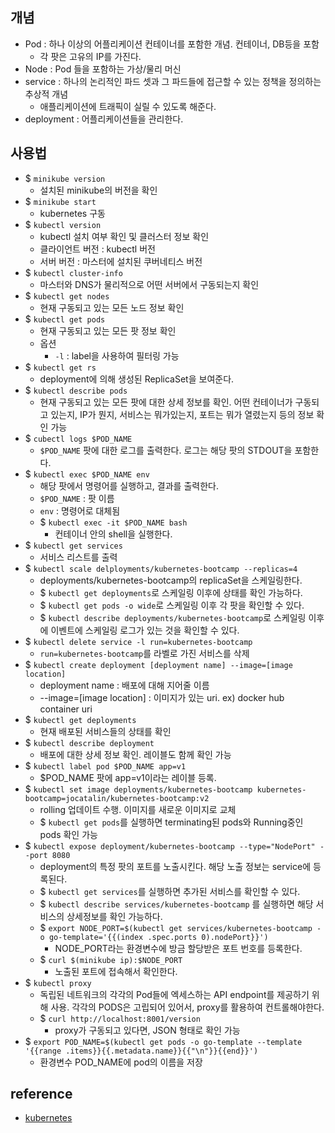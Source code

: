## 개념
- Pod : 하나 이상의 어플리케이션 컨테이너를 포함한 개념. 컨테이너, DB등을 포함
  - 각 팟은 고유의 IP를 가진다.
- Node : Pod 들을 포함하는 가상/물리 머신
- service : 하나의 논리적인 파드 셋과 그 파드들에 접근할 수 있는 정책을 정의하는 추상적 개념
  - 애플리케이션에 트래픽이 실릴 수 있도록 해준다.
- deployment : 어플리케이션들을 관리한다.

## 사용법
- $ `minikube version`
  - 설치된 minikube의 버전을 확인
- $ `minikube start`
  - kubernetes 구동
- $ `kubectl version`
  - kubectl 설치 여부 확인 및 클러스터 정보 확인
  - 클라이언트 버전 : kubectl 버전
  - 서버 버전 : 마스터에 설치된 쿠버네티스 버전
- $ `kubectl cluster-info`
  - 마스터와 DNS가 물리적으로 어떤 서버에서 구동되는지 확인
- $ `kubectl get nodes`
  - 현재 구동되고 있는 모든 노드 정보 확인
- $ `kubectl get pods`
  - 현재 구동되고 있는 모든 팟 정보 확인
  - 옵션
    - `-l` : label을 사용하여 필터링 가능
- $ `kubectl get rs`
  - deployment에 의해 생성된 ReplicaSet을 보여준다.
- $ `kubectl describe pods`
  - 현재 구동되고 있는 모든 팟에 대한 상세 정보를 확인. 어떤 컨테이너가 구동되고 있는지, IP가 뭔지, 서비스는 뭐가있는지, 포트는 뭐가 열렸는지 등의 정보 확인 가능
- $ `cubectl logs $POD_NAME`
  - `$POD_NAME` 팟에 대한 로그를 출력한다. 로그는 해당 팟의 STDOUT을 포함한다.
- $ `kubectl exec $POD_NAME env`
  - 해당 팟에서 명령어를 실행하고, 결과를 출력한다.
  - `$POD_NAME` : 팟 이름
  - `env` : 명령어로 대체됨
  - $ `kubectl exec -it $POD_NAME bash`
    - 컨테이너 안의 shell을 실행한다.
- $ `kubectl get services`
  - 서비스 리스트를 출력
- $ `kubectl scale delployments/kubernetes-bootcamp --replicas=4`
  - deployments/kubernetes-bootcamp의 replicaSet을 스케일링한다.
  - $ `kubectl get deployments`로 스케일링 이후에 상태를 확인 가능하다.
  - $ `kubectl get pods -o wide`로 스케일링 이후 각 팟을 확인할 수 있다.
  - $ `kubectl describe deployments/kubernetes-bootcamp`로 스케일링 이후에 이벤트에 스케일링 로그가 있는 것을 확인할 수 있다.
- $ `kubectl delete service -l run=kubernetes-bootcamp`
  - `run=kubernetes-bootcamp`를 라벨로 가진 서비스를 삭제
- $ `kubectl create deployment [deployment name] --image=[image location]`
  - deployment name : 배포에 대해 지어줄 이름
  - --image=[image location] : 이미지가 있는 uri. ex) docker hub container uri
- $ `kubectl get deployments`
  - 현재 배포된 서비스들의 상태를 확인
- $ `kubectl describe deployment`
  - 배포에 대한 상세 정보 확인. 레이블도 함께 확인 가능
- $ `kubectl label pod $POD_NAME app=v1`
  - $POD_NAME 팟에 app=v1이라는 레이블 등록.
- $ `kubectl set image deployments/kubernetes-bootcamp kubernetes-bootcamp=jocatalin/kubernetes-bootcamp:v2`
  - rolling 업데이트 수행. 이미지를 새로운 이미지로 교체
  - $ `kubectl get pods`를 실행하면 terminating된 pods와 Running중인 pods 확인 가능
- $ `kubectl expose deployment/kubernetes-bootcamp --type="NodePort" --port 8080`
  - deployment의 특정 팟의 포트를 노출시킨다. 해당 노출 정보는 service에 등록된다.
  - $ `kubectl get services`를 실행하면 추가된 서비스를 확인할 수 있다.
  - $ `kubectl describe services/kubernetes-bootcamp` 를 실행하면 해당 서비스의 상세정보를 확인 가능하다. 
  - $ `export NODE_PORT=$(kubectl get services/kubernetes-bootcamp -o go-template='{{(index .spec.ports 0).nodePort}}')`
    - NODE_PORT라는 환경변수에 방금 할당받은 포트 번호를 등록한다.
  - $ `curl $(minikube ip):$NODE_PORT`
    - 노출된 포트에 접속해서 확인한다.
- $ `kubectl proxy`
  - 독립된 네트워크의 각각의 Pod들에 엑세스하는 API endpoint를 제공하기 위해 사용. 각각의 PODS은 고립되어 있어서, proxy를 활용하여 컨트롤해야한다.
  - $ `curl http://localhost:8001/version`
    - proxy가 구동되고 있다면, JSON 형태로 확인 가능
- $ `export POD_NAME=$(kubectl get pods -o go-template --template '{{range .items}}{{.metadata.name}}{{"\n"}}{{end}}')`
  - 환경변수 POD_NAME에 pod의 이름을 저장
  
  
## reference
- [kubernetes](https://kubernetes.io/ko/docs/tutorials/kubernetes-basics/create-cluster/cluster-interactive/)
